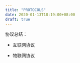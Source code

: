 ```yaml
---
title: "PROTOCOLS"
date: 2020-01-13T18:19:00+08:00
draft: true
---
```






协议总结：

* 互联网协议

* 物联网协议

